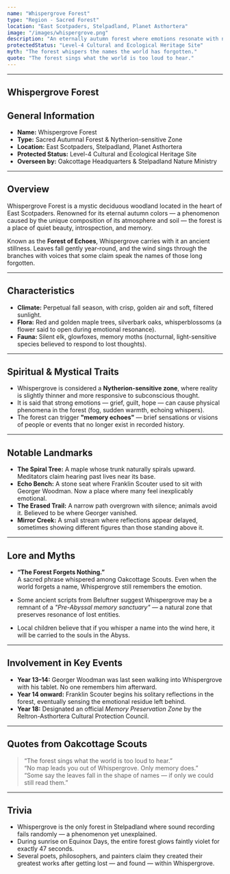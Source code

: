 ```yaml
---
name: "Whispergrove Forest"
type: "Region - Sacred Forest"
location: "East Scotpaders, Stelpadland, Planet Asthortera"
image: "/images/whispergrove.png"
description: "An eternally autumn forest where emotions resonate with nature. Whispergrove is a Nytherion-sensitive zone known for its memory echoes, spiritual presence, and mystical silence."
protectedStatus: "Level-4 Cultural and Ecological Heritage Site"
myth: "The forest whispers the names the world has forgotten."
quote: "The forest sings what the world is too loud to hear."
---
```

---
## Whispergrove Forest

## General Information
- **Name:** Whispergrove Forest  
- **Type:** Sacred Autumnal Forest & Nytherion-sensitive Zone  
- **Location:** East Scotpaders, Stelpadland, Planet Asthortera
- **Protected Status:** Level-4 Cultural and Ecological Heritage Site  
- **Overseen by:** Oakcottage Headquarters & Stelpadland Nature Ministry  

---

## Overview
Whispergrove Forest is a mystic deciduous woodland located in the heart of East Scotpaders. Renowned for its eternal autumn colors — a phenomenon caused by the unique composition of its atmosphere and soil — the forest is a place of quiet beauty, introspection, and memory.

Known as the **Forest of Echoes**, Whispergrove carries with it an ancient stillness. Leaves fall gently year-round, and the wind sings through the branches with voices that some claim speak the names of those long forgotten.

---

## Characteristics
- **Climate:** Perpetual fall season, with crisp, golden air and soft, filtered sunlight.  
- **Flora:** Red and golden maple trees, silverbark oaks, whisperblossoms (a flower said to open during emotional resonance).  
- **Fauna:** Silent elk, glowfoxes, memory moths (nocturnal, light-sensitive species believed to respond to lost thoughts).  

---

## Spiritual & Mystical Traits
- Whispergrove is considered a **Nytherion-sensitive zone**, where reality is slightly thinner and more responsive to subconscious thought.  
- It is said that strong emotions — grief, guilt, hope — can cause physical phenomena in the forest (fog, sudden warmth, echoing whispers).  
- The forest can trigger **"memory echoes"** — brief sensations or visions of people or events that no longer exist in recorded history.

---

## Notable Landmarks
- **The Spiral Tree:** A maple whose trunk naturally spirals upward. Meditators claim hearing past lives near its base.  
- **Echo Bench:** A stone seat where Franklin Scouter used to sit with Georger Woodman. Now a place where many feel inexplicably emotional.  
- **The Erased Trail:** A narrow path overgrown with silence; animals avoid it. Believed to be where Georger vanished.  
- **Mirror Creek:** A small stream where reflections appear delayed, sometimes showing different figures than those standing above it.  

---

## Lore and Myths
- **“The Forest Forgets Nothing.”**  
  A sacred phrase whispered among Oakcottage Scouts. Even when the world forgets a name, Whispergrove still remembers the emotion.

- Some ancient scripts from Beluftner suggest Whispergrove may be a remnant of a *"Pre-Abyssal memory sanctuary"* — a natural zone that preserves resonance of lost entities.

- Local children believe that if you whisper a name into the wind here, it will be carried to the souls in the Abyss.

---

## Involvement in Key Events
- **Year 13–14:** Georger Woodman was last seen walking into Whispergrove with his tablet. No one remembers him afterward.  
- **Year 14 onward:** Franklin Scouter begins his solitary reflections in the forest, eventually sensing the emotional residue left behind.  
- **Year 18:** Designated an official *Memory Preservation Zone* by the Reltron-Asthortera Cultural Protection Council.

---

## Quotes from Oakcottage Scouts
> “The forest sings what the world is too loud to hear.”  
> “No map leads you out of Whispergrove. Only memory does.”  
> “Some say the leaves fall in the shape of names — if only we could still read them.”

---

## Trivia
- Whispergrove is the only forest in Stelpadland where sound recording fails randomly — a phenomenon yet unexplained.  
- During sunrise on Equinox Days, the entire forest glows faintly violet for exactly 47 seconds.  
- Several poets, philosophers, and painters claim they created their greatest works after getting lost — and found — within Whispergrove.

